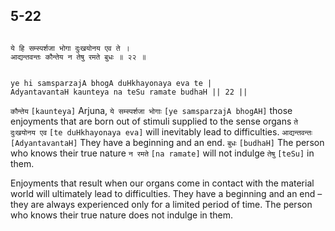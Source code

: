 ## 5-22


```shloka-sa

ये हि सम्स्पर्शजा भोगा दुःखयोनय एव ते ।
आद्यन्तवन्तः कौन्तेय न तेषु रमते बुधः ॥ २२ ॥

```
```shloka-sa-hk

ye hi samsparzajA bhogA duHkhayonaya eva te |
AdyantavantaH kaunteya na teSu ramate budhaH || 22 ||

```
`कौन्तेय` `[kaunteya]` Arjuna, `ये सम्स्पर्शजा भोगाः` `[ye samsparzajA bhogAH]` those enjoyments that are born out of stimuli supplied to the sense organs `ते दुःखयोनय एव` `[te duHkhayonaya eva]` will inevitably lead to difficulties. `आद्यन्तवन्तः` `[AdyantavantaH]` They have a beginning and an end. `बुधः` `[budhaH]` The person who knows their true nature `न रमते` `[na ramate]` will not indulge `तेषु` `[teSu]` in them.

Enjoyments that result when our organs come in contact with the material world will ultimately lead to difficulties. They have a beginning and an end – they are always experienced only for a limited period of time. The person who knows their true nature does not indulge in them.


